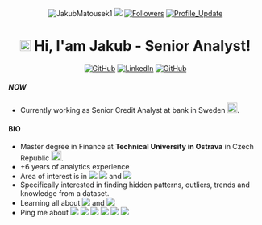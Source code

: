 
</p> 
<p align="center"> 
    <img src="https://komarev.com/ghpvc/?username=JakubMatousek1" alt="JakubMatousek1"/>       
    <!--<a href="https://github.com/JakubMatousek1?tab=repositories" target="_blank"><img src="https://badges.pufler.dev/repos/JakubMatousek1" alt="Repos"/></a>--> 
    <!--<img src="https://badges.pufler.dev/years/JakubMatousek1" alt="Active_Years"/>-->  
    <!--<a href="https://github.com/JakubMatousek1" target="_blank"><img src="https://badges.pufler.dev/commits/monthly/JakubMatousek1" alt="commits"/>--> 
    <a href="https://github.com/JakubMatousek1/JakubMatousek1/pulse" alt="Activity"><img src="https://img.shields.io/github/commit-activity/m/JakubMatousek1/JakubMatousek1" /></a>
    <a href="https://github.com/JakubMatousek1?tab=followers"><img alt="Followers" src="https://img.shields.io/github/followers/JakubMatousek1?color=4C1&logo=github"></a>
    <a href="https://github.com/JakubMatousek1/JakubMatousek1" target="_blank"><img alt="Profile_Update" src="https://img.shields.io/github/last-commit/JakubMatousek1/JakubMatousek1?label=Profile%20update&style=fflat-square"></a>
    <!--<a href="https://github.com/JakubMatousek1" target="_blank"><img alt="milaan9" src="https://badges.pufler.dev/visits/JakubMatousek1/JakubMatousek1?logo=GitHub&label=visits&color=success&logoColor=white&style=flat-square"/></a>-->
    <!--<img src="https://badges.pufler.dev/gists/JakubMatousek1" alt="milaan9"/>-->
    <!--<img src="https://readme-jokes.vercel.app/api" alt="milaan9"/>-->
</p> 



<h1 align="center"> 
    <img src="https://media.giphy.com/media/hvRJCLFzcasrR4ia7z/giphy.gif" width="21"></a> Hi, I'am Jakub - Senior Analyst!
</h1> 


<p align="center">   

</p> 
<p align="center"> 
    <a href="https://github.com/JakubMatousek1" target="_blank"><img alt="GitHub" src="https://img.shields.io/badge/-@JakubMatousek1-181717?style=flat-square&logo=GitHub&logoColor=white"></a>
    <a href="https://www.linkedin.com/in/matousekjakub1" target="_blank"><img alt="LinkedIn" src="https://img.shields.io/badge/-JakubMatousek-0077B5?style=flat-square&logo=Linkedin&logoColor=white"></a>    
    <a href="mailto:matousek.jakub.1@gmail.com" target="_blank"><img alt="GitHub" src="https://img.shields.io/badge/-matousek.jakub.1@gmail.com-c14438?style=flat-square&logo=Gmail&logoColor=white"></a>
    
    
 ##### NOW
- Currently working as Senior Credit Analyst at bank in Sweden <img src="https://upload.wikimedia.org/wikipedia/en/4/4c/Flag_of_Sweden.svg" width="20"/>.

#### BIO

- Master degree in Finance at **Technical University in Ostrava** in Czech Republic <img src="https://upload.wikimedia.org/wikipedia/commons/c/cb/Flag_of_the_Czech_Republic.svg" width="20"/>.
- +6 years of analytics experience
- Area of interest is in <img src="https://img.shields.io/badge/-data%20analysis-green"> <img src="https://img.shields.io/badge/-credit-red"> and <img src="https://img.shields.io/badge/-data%20vizualizaiton-blue">
- Specifically interested in finding hidden patterns, outliers, trends and knowledge from a dataset.
- Learning all about <img src="https://img.shields.io/badge/-python-blueviolet"> and <img src="https://img.shields.io/badge/data modeling-008080">
- Ping me about <img src="https://img.shields.io/badge/-SQL-purple"> <img src="https://img.shields.io/badge/-AWS Redshift-blue"> <img src="https://img.shields.io/badge/-ETL-blue"> <img src="https://img.shields.io/badge/-Snowflake-green"> <img src="https://img.shields.io/badge/QlikSense-008080"> <img src="https://img.shields.io/badge/-Tableau-orange">


   
  

